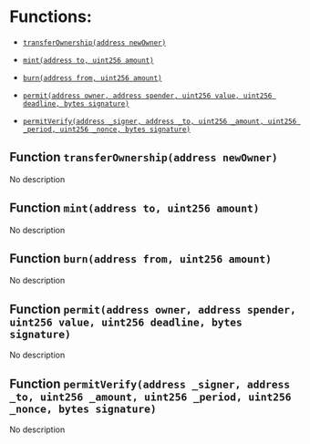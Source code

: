 # Functions:

- [`transferOwnership(address newOwner)`](#FLD-transferOwnership-address-)

- [`mint(address to, uint256 amount)`](#FLD-mint-address-uint256-)

- [`burn(address from, uint256 amount)`](#FLD-burn-address-uint256-)

- [`permit(address owner, address spender, uint256 value, uint256 deadline, bytes signature)`](#FLD-permit-address-address-uint256-uint256-bytes-)

- [`permitVerify(address _signer, address _to, uint256 _amount, uint256 _period, uint256 _nonce, bytes signature)`](#FLD-permitVerify-address-address-uint256-uint256-uint256-bytes-)

## Function `transferOwnership(address newOwner) `

No description

## Function `mint(address to, uint256 amount) `

No description

## Function `burn(address from, uint256 amount) `

No description

## Function `permit(address owner, address spender, uint256 value, uint256 deadline, bytes signature) `

No description

## Function `permitVerify(address _signer, address _to, uint256 _amount, uint256 _period, uint256 _nonce, bytes signature) `

No description
